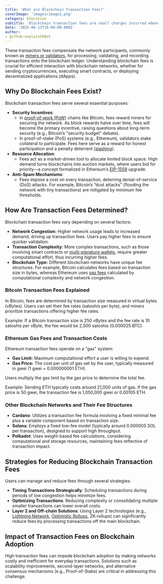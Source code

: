 ```yaml
---
title: 'What are Blockchain Transaction Fees?'
coverImage: 'images/image1.png'
category: Education
subtitle: 'Blockchain transaction fees are small charges incurred whenever a transaction occurs on a blockchain network.'
date: '2025-08-13T16:00:00.000Z'
author: 
- github:explainCKBot
---
```


These transaction fees compensate the network participants, commonly known as [miners or validators](https://www.nervos.org/knowledge-base/difference_between_crypto_miners_validators_(explainCKBot)), for processing, validating, and recording transactions onto the blockchain ledger. Understanding blockchain fees is crucial for efficient interaction with blockchain networks, whether for sending cryptocurrencies, executing smart contracts, or deploying decentralized applications (dApps).



## Why Do Blockchain Fees Exist?

Blockchain transaction fees serve several essential purposes:

* **Security Incentives**:  
  * In [proof-of-work (PoW)](https://www.nervos.org/knowledge-base/pow_vs_pos_unravelling_(explainCKBot)) chains like Bitcoin, fees reward miners for securing the network. As block rewards halve over time, fees will become the primary incentive, raising questions about long-term security (e.g., Bitcoin’s "security budget" debate).  
  * In proof-of-stake (PoS) systems (e.g., Ethereum), validators stake collateral to participate. Fees here serve as a reward for honest participation and a penalty deterrent ([slashing](https://www.nervos.org/knowledge-base/slashing_in_PoS_(explainCKBot))).  
* **Resource Allocation**:  
  * Fees act as a market-driven tool to allocate limited block space. High demand turns blockchains into auction markets, where users bid for priority—a concept formalized in Ethereum’s [EIP-1559](https://eips.ethereum.org/EIPS/eip-1559) upgrade.  
* **Anti-Spam Mechanisms**:  
  * Fees impose a cost on every transaction, deterring denial-of-service (DoS) attacks. For example, Bitcoin’s “dust attacks” (flooding the network with tiny transactions) are mitigated by minimum fee thresholds.



## How Are Transaction Fees Determined?

Blockchain transaction fees vary depending on several factors:

* **Network Congestion:** Higher network usage leads to increased demand, driving up transaction fees. Users pay higher fees to ensure quicker validation.  
* **Transaction Complexity:** More complex transactions, such as those involving smart contracts or [multi-signature wallets](https://www.nervos.org/knowledge-base/what_is_a_multisig_wallet_(explainCKBot)), require greater computational effort, thus incurring higher fees.  
* **Blockchain Type:** Different blockchain networks have unique fee structures. For example, Bitcoin calculates fees based on transaction size in bytes, whereas Ethereum uses [gas fees](https://www.nervos.org/knowledge-base/what_is_a_blockchain_gas_fee_(explainCKBot)) calculated by computational complexity and network congestion.

### Bitcoin Transaction Fees Explained

In Bitcoin, fees are determined by transaction size measured in virtual bytes (vBytes). Users can set their fee rates (satoshis per byte), and miners prioritize transactions offering higher fee rates.

Example: If a Bitcoin transaction size is 250 vBytes and the fee rate is 10 satoshis per vByte, the fee would be 2,500 satoshis (0.000025 BTC).

### Ethereum Gas Fees and Transaction Costs

Ethereum transaction fees operate on a "gas" system:

* **Gas Limit:** Maximum computational effort a user is willing to expend.  
* **Gas Price:** The cost per unit of gas set by the user, typically measured in gwei (1 gwei = 0.000000001 ETH).

Users multiply the gas limit by the gas price to determine the total fee.

Example: Sending ETH typically costs around 21,000 units of gas. If the gas price is 50 gwei, the transaction fee is 1,050,000 gwei or 0.00105 ETH.

### Other Blockchain Networks and Their Fee Structures

* **Cardano**: Utilizes a transaction fee formula involving a fixed minimal fee plus a variable component based on transaction size.  
* **Solana**: Employs a fixed low-fee model (typically around 0.000005 SOL per transaction), designed to support high throughput.  
* **Polkadot**: Uses weight-based fee calculations, considering computational and storage resources, maintaining fees reflective of transaction impact.



## Strategies for Reducing Blockchain Transaction Fees

Users can manage and reduce fees through several strategies:

* **Timing Transactions Strategically**: Scheduling transactions during periods of low congestion helps minimize fees.  
* **Optimizing Transactions**: Reducing complexity or consolidating multiple smaller transactions can lower overall costs.  
* **Layer 2 and Off-chain Solutions**: Using Layer 2 technologies (e.g., [Lightning Network](https://en.wikipedia.org/wiki/Lightning_Network), [Optimistic Rollups](https://www.nervos.org/knowledge-base/What_are_optimistic_rollups_(explainCKBot)), ZK-rollups) can significantly reduce fees by processing transactions off the main blockchain.



## Impact of Transaction Fees on Blockchain Adoption

High transaction fees can impede blockchain adoption by making networks costly and inefficient for everyday transactions. Solutions such as scalability improvements, second-layer networks, and alternative consensus mechanisms (e.g., Proof-of-Stake) are critical in addressing this challenge.